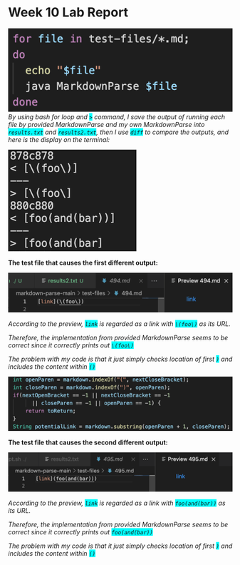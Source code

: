 # Week 10 Lab Report #

![](bsr.png)
*By using bash for loop and <span style="background-color:cyan">`>`</span> command, I save the output of running each file by provided MarkdownParse and my own MarkdownParse into <span style="background-color:cyan">`results.txt`</span> and <span style="background-color:cyan">`results2.txt`</span>, then I use <span style="background-color:cyan">`diff`</span> to compare the outputs, and here is the display on the terminal:*

![](diff3.png)

**The test file that causes the first different output:**

![](li.png)

*According to the preview, <span style="background-color:cyan">`link`</span> is regarded as a link with <span style="background-color:cyan">`\(foo\)`</span> as its URL.*

*Therefore, the implementation from provided MarkdownParse seems to be correct since it correctly prints out <span style="background-color:cyan">`\(foo\)`</span>*

*The problem with my code is that it just simply checks location of first <span style="background-color:cyan">`)`</span> and includes the content within <span style="background-color:cyan">`()`</span>*

![](mycode.png)

**The test file that causes the second different output:**

![](li2.png)

*According to the preview, <span style="background-color:cyan">`link`</span> is regarded as a link with <span style="background-color:cyan">`foo(and(bar))`</span> as its URL.*

*Therefore, the implementation from provided MarkdownParse seems to be correct since it correctly prints out <span style="background-color:cyan">`foo(and(bar))`</span>*

*The problem with my code is that it just simply checks location of first <span style="background-color:cyan">`)`</span> and includes the content within <span style="background-color:cyan">`()`</span>*